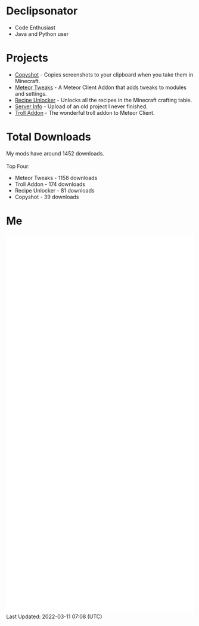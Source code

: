 # Declipsonator
- Code Enthusiast
- Java and Python user
# Projects
- [Copyshot](https://github.com/Declipsonator/Copyshot) - Copies screenshots to your clipboard when you take them in Minecraft.
- [Meteor Tweaks](https://github.com/Declipsonator/Meteor-Tweaks) - A Meteor Client Addon that adds tweaks to modules and settings.
- [Recipe Unlocker](https://github.com/Declipsonator/Recipe-Unlocker) - Unlocks all the recipes in the Minecraft crafting table.
- [Server Info](https://github.com/Declipsonator/Server-Info) - Upload of an old project I never finished.
- [Troll Addon](https://github.com/Declipsonator/Troll-Addon) - The wonderful troll addon to Meteor Client.


# Total Downloads
My mods have around 1452 downloads. \
\
Top Four:
- Meteor Tweaks - 1158 downloads  
- Troll Addon - 174 downloads  
- Recipe Unlocker - 81 downloads  
- Copyshot - 39 downloads  


# Me
<img align="center" src="/github-metrics.svg" alt="Metrics">
Last Updated: 2022-03-11 07:08 (UTC)
